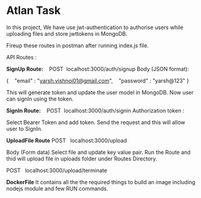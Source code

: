 
 # Atlan Task
In this project, We have use jwt-authentication to authorise users while uploading files and store jwttokens in MongoDB.

Fireup these routes in postman after running index.js file.

API Routes :

**SignUp Route:** &nbsp;&nbsp; POST   &nbsp;localhost:3000/auth/signup
Body (JSON format):

{
&nbsp;&nbsp;	"email" : "yarsh.vishnoi01@gmail.com",
&nbsp;&nbsp;	"password" : "yarsh@123"
}

This will generate token and update the user model in MongoDB. Now user can signIn using the token.

**SignIn Route:** &nbsp;&nbsp; POST   &nbsp;localhost:3000/auth/signin
Authorization token :

Select Bearer Token and add token. Send the request and this will allow user to SignIn.

**UploadFile Route**
POST   &nbsp; localhost:3000/upload

Body (Form data)
Select file and update key value pair. Run the Route and thid will upload file in uploads folder under Routes Directory.

POST   &nbsp; localhost:3000/upload/terminate

**DockerFile**
It contains all the the required things to build an image including nodejs module and few RUN commands.
